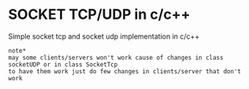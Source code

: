 
# SOCKET TCP/UDP in c/c++

Simple socket tcp and socket udp implementation in c/c++ 
```
note* 
may some clients/servers won't work cause of changes in class socketUDP or in class SocketTcp
to have them work just do few changes in clients/server that don't work 
```


